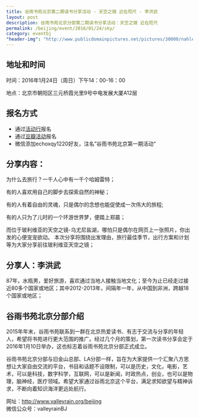```yaml
---
title: 谷雨书苑北京第二期读书分享活动 - 天空之镜 近在咫尺 - 李洪武
layout: post
description: 谷雨书苑北京分部第二期读书分享活动：天空之镜 近在咫尺
permalink: /beijing/event/2016/01/24/sky/
category: eventbj 
"header-img": "http://www.publicdomainpictures.net/pictures/30000/nahled/film-background-1334067869u9d.jpg"
---
```



## 地址和时间

时间：2016年1月24日（周日）下午14：00-16：00

地点：北京市朝阳区三元桥霞光里9号中电发展大厦A12层

## 报名方式

- 通过[活动行](http://www.huodongxing.com/event/6316074450299)报名
- 通过[豆瓣活动](http://www.douban.com/event/26080366/)报名
- 微信添加echoxqy1220好友，注名”谷雨书苑北京第一期活动“

## 分享内容：

为什么去旅行？一千人心中有一千个哈姆雷特；

有的人喜欢用自己的脚步去探索自然的神秘；

有的人有着自由的灵魂，只是偶尔的念想也能促使成一次伟大的旅程;

有的人只为了儿时的一个环游世界梦，便踏上郑晨；

 

而位于玻利维亚的天空之镜-乌尤尼盐湖，哪怕只是偶尔在网页上一张照片，你出发的心便宠宠欲动。 
本次分享将围绕出发理由，旅行最佳季节，出行方案和计划等为大家分享前往玻利维亚天空之镜；

## 分享人：李洪武

87年，水瓶男，爱好旅游，喜欢通过当地人接触当地文化；至今为止已经走过接近80多个国家或地区；其中2012-2013年，间隔年一年，从中国到非洲，跨越18个国家或地区；

## 谷雨书苑北京分部介绍
2015年年末，谷雨书苑联系到一群在北京热爱读书、有志于交流与分享的年轻人，希望将书苑进行更大范围的推广。经过几个月的策划，第一次读书分享会定于2016年1月10日举办，这也标志着谷雨书苑北京分部正式成立。

谷雨书苑北京分部与旧金山总部、LA分部一样，旨在为大家提供一个汇聚八方思想让大家自由交流的平台，书目和话题不设限制，可以是历史，文化，电影，艺术，可以是科技，数字科学，互联网，可以是新闻，时政热点，创业，也可以是物理，脑神经，医疗领域。希望大家通过谷雨北京这个平台，满足求知欲望与精神诉求，不断向着知识海洋更远处航行。

网址：<http://www.valleyrain.org/beijing>  
微信公众号：valleyrainBJ



